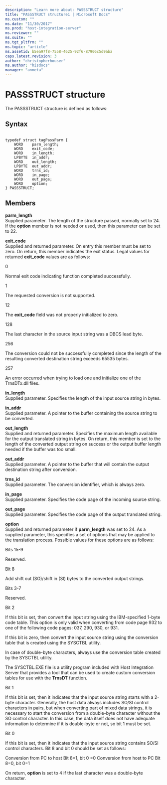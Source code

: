 ```yaml
---
description: "Learn more about: PASSSTRUCT structure"
title: "PASSSTRUCT structure1 | Microsoft Docs"
ms.custom: ""
ms.date: "11/30/2017"
ms.prod: "host-integration-server"
ms.reviewer: ""
ms.suite: ""
ms.tgt_pltfrm: ""
ms.topic: "article"
ms.assetid: b5ea97f8-7558-4625-92f6-87906c5d9aba
caps.latest.revision: 3
author: "christopherhouser"
ms.author: "hisdocs"
manager: "anneta"
---
```

# PASSSTRUCT structure
The PASSSTRUCT structure is defined as follows:  
  
## Syntax  
  
```  
  
typedef struct tagPassParm {  
    WORD    parm_length;  
    WORD    exit_code;  
    WORD    in_length;  
    LPBYTE  in_addr;  
    WORD    out_length;  
    LPBYTE  out_addr;  
    WORD    trns_id;  
    WORD    in_page;  
    WORD    out_page;  
    WORD    option;  
} PASSSTRUCT;  
```  
  
## Members  
 **parm_length**  
 Supplied parameter. The length of the structure passed, normally set to 24. If the **option** member is not needed or used, then this parameter can be set to 22.  
  
 **exit_code**  
 Supplied and returned parameter. On entry this member must be set to zero. On return, this member indicates the exit status. Legal values for returned **exit_code** values are as follows:  
  
 0  
  
 Normal exit code indicating function completed successfully.  
  
 1  
  
 The requested conversion is not supported.  
  
 12  
  
 The **exit_code** field was not properly initialized to zero.  
  
 128  
  
 The last character in the source input string was a DBCS lead byte.  
  
 256  
  
 The conversion could not be successfully completed since the length of the resulting converted destination string exceeds 65535 bytes.  
  
 257  
  
 An error occurred when trying to load one and initialize one of the TrnsDTx.dll files.  
  
 **in_length**  
 Supplied parameter. Specifies the length of the input source string in bytes.  
  
 **in_addr**  
 Supplied parameter. A pointer to the buffer containing the source string to be converted.  
  
 **out_length**  
 Supplied and returned parameter. Specifies the maximum length available for the output translated string in bytes. On return, this member is set to the length of the converted output string on success or the output buffer length needed if the buffer was too small.  
  
 **out_addr**  
 Supplied parameter. A pointer to the buffer that will contain the output destination string after conversion.  
  
 **trns_id**  
 Supplied parameter. The conversion identifier, which is always zero.  
  
 **in_page**  
 Supplied parameter. Specifies the code page of the incoming source string.  
  
 **out_page**  
 Supplied parameter. Specifies the code page of the output translated string.  
  
 **option**  
 Supplied and returned parameter if **parm_length** was set to 24. As a supplied parameter, this specifies a set of options that may be applied to the translation process. Possible values for these options are as follows:  
  
 Bits 15-9  
  
 Reserved.  
  
 Bit 8  
  
 Add shift out (SO)/shift in (SI) bytes to the converted output strings.  
  
 Bits 3-7  
  
 Reserved.  
  
 Bit 2  
  
 If this bit is set, then convert the input string using the IBM-specified 1-byte code table. This option is only valid when converting from code page 932 to one of the following code pages: 037, 290, 930, or 931.  
  
 If this bit is zero, then convert the input source string using the conversion table that is created using the SYSCTBL utility.  
  
 In case of double-byte characters, always use the conversion table created by the SYSCTBL utility.  
  
 The SYSCTBL.EXE file is a utility program included with Host Integration Server that provides a tool that can be used to create custom conversion tables for use with the **TrnsDT** function.  
  
 Bit 1  
  
 If this bit is set, then it indicates that the input source string starts with a 2-byte character. Generally, the host data always includes SO/SI control characters in pairs, but when converting part of mixed data strings, it is necessary to start the conversion from a double-byte character without the SO control character. In this case, the data itself does not have adequate information to determine if it is double-byte or not, so bit 1 must be set.  
  
 Bit 0  
  
 If this bit is set, then it indicates that the input source string contains SO/SI control characters. Bit 8 and bit 0 should be set as follows:  
  
 Conversion from PC to host                    Bit 8=1, bit 0 =0  Conversion from host to PC                    Bit 8=0, bit 0=1  
  
 On return, **option** is set to 4 if the last character was a double-byte character.
